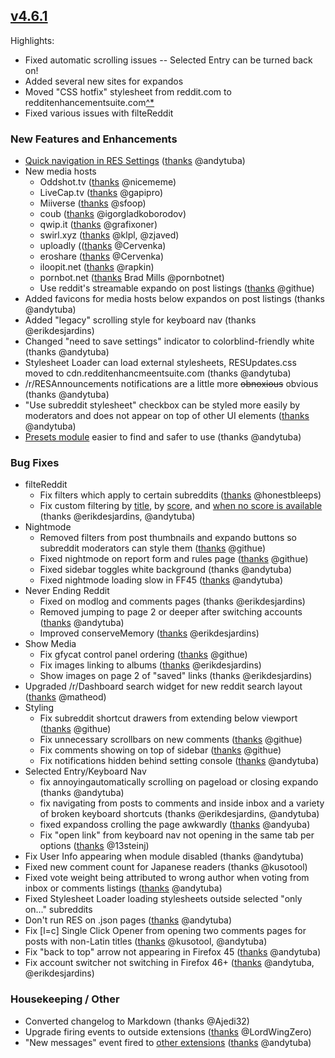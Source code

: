 ## [v4.6.1](https://github.com/honestbleeps/Reddit-Enhancement-Suite/releases/v4.6.1)

Highlights:

- Fixed automatic scrolling issues -- Selected Entry can be turned back on!
- Added several new sites for expandos
- Moved "CSS hotfix" stylesheet from reddit.com to redditenhancementsuite.com[^*](https://www.reddit.com/r/Enhancement/wiki/about/privacy#wiki_external_assets "Potential privacy concern")
- Fixed various issues with filteReddit

### New Features and Enhancements

- [Quick navigation in RES Settings](https://www.reddit.com/#!settings/about) ([thanks](https://github.com/honestbleeps/Reddit-Enhancement-Suite/pull/2773) @andytuba)
- New media hosts
	- Oddshot.tv ([thanks](https://github.com/honestbleeps/Reddit-Enhancement-Suite/pull/2652) @nicememe)
	- LiveCap.tv ([thanks](https://github.com/honestbleeps/Reddit-Enhancement-Suite/pull/2670) @gapipro)
	- Miiverse ([thanks](https://github.com/honestbleeps/Reddit-Enhancement-Suite/pull/2440) @sfoop)
	- coub ([thanks](https://github.com/honestbleeps/Reddit-Enhancement-Suite/pull/2539) @igorgladkoborodov)
	- qwip.it ([thanks](https://github.com/honestbleeps/Reddit-Enhancement-Suite/pull/2594) @grafixoner)
	- swirl.xyz ([thanks](https://github.com/honestbleeps/Reddit-Enhancement-Suite/pull/2483) @klpl, @zjaved)
	- uploadly (([thanks](https://github.com/honestbleeps/Reddit-Enhancement-Suite/pull/2491) @Cervenka)
	- eroshare ([thanks](https://github.com/honestbleeps/Reddit-Enhancement-Suite/pull/2491) @Cervenka)
	- iloopit.net ([thanks](https://github.com/honestbleeps/Reddit-Enhancement-Suite/pull/2494) @rapkin)
	- pornbot.net ([thanks](https://github.com/honestbleeps/Reddit-Enhancement-Suite/pull/2272) Brad Mills @pornbotnet)
	- Use reddit's streamable expando on post listings ([thanks](https://github.com/honestbleeps/Reddit-Enhancement-Suite/commit/3b3077c7eae91c61249d53f2b9ea36e11da988c2) @githue)
- Added favicons for media hosts below expandos on post listings (thanks @andytuba)
- Added "legacy" scrolling style for keyboard nav (thanks @erikdesjardins)
- Changed "need to save settings" indicator to colorblind-friendly white (thanks @andytuba)
- Stylesheet Loader can load external stylesheets, RESUpdates.css moved to cdn.redditenhancmeentsuite.com (thanks @andytuba)
- /r/RESAnnouncements notifications are a little more ~~obnoxious~~ obvious (thanks @andytuba)
- "Use subreddit stylesheet" checkbox can be styled more easily by moderators and does not appear on top of other UI elements ([thanks](https://github.com/honestbleeps/Reddit-Enhancement-Suite/pull/2768) @andytuba)
- [Presets module](https://www.reddit.com/#!settings/presets) easier to find and safer to use (thanks @andytuba)

### Bug Fixes
- filteReddit
	- Fix filters which apply to certain subreddits ([thanks](https://github.com/honestbleeps/Reddit-Enhancement-Suite/commit/53b9019784475f5a5ec6414b689ef8bc92405e95) @honestbleeps)
	- Fix custom filtering by [title](https://github.com/honestbleeps/Reddit-Enhancement-Suite/commit/798ab78b54820a6b0bf1e7ec6f6adcc443489d17), by [score](https://github.com/honestbleeps/Reddit-Enhancement-Suite/commit/b55e3476b9af5c5e5b907442cc3b041f61111c48), and [when no score is available](https://github.com/honestbleeps/Reddit-Enhancement-Suite/issues/2721) (thanks @erikdesjardins, @andytuba)
- Nightmode
	- Removed filters from post thumbnails and expando buttons so subreddit moderators can style them ([thanks](https://github.com/honestbleeps/Reddit-Enhancement-Suite/commit/b54d50e59a3b0bcfa0eb2d08113250abdba0a58f) @githue)
	- Fixed nightmode on report form and rules page ([thanks](https://github.com/honestbleeps/Reddit-Enhancement-Suite/commit/3408c7b45ffa450513dd375a4c4fcd3808297505) @githue)
	- Fixed sidebar toggles white background (thanks @andytuba)
	- Fixed nightmode loading slow in FF45 ([thanks](https://github.com/honestbleeps/Reddit-Enhancement-Suite/commit/acfb5f47dc49a5ccdecdd8f7ec5e5c198d8e854b) @andytuba)
- Never Ending Reddit
	- Fixed on modlog and comments pages (thanks @erikdesjardins)
	- Removed jumping to page 2 or deeper after switching accounts ([thanks](https://github.com/honestbleeps/Reddit-Enhancement-Suite/commit/8892044bca9174b6aba39436b141df38faf493f4) @andytuba)
	- Improved conserveMemory ([thanks](https://github.com/honestbleeps/Reddit-Enhancement-Suite/pull/2767) @erikdesjardins)
- Show Media
	- Fix gfycat control panel ordering ([thanks](https://github.com/honestbleeps/Reddit-Enhancement-Suite/commit/e6425f55381c43c2ab118241234ccda879cc7caa) @githue)
	- Fix images linking to albums ([thanks](https://github.com/honestbleeps/Reddit-Enhancement-Suite/commit/ae7fb99aa9128b3085a755a0e8dac1e4b6939e48) @erikdesjardins)
	- Show images on page 2 of "saved" links (thanks @erikdesjardins)
- Upgraded /r/Dashboard search widget for new reddit search layout ([thanks](https://github.com/honestbleeps/Reddit-Enhancement-Suite/commit/8dc57d1a2b399dd7c5b99a4c050b98cb48d30840) @matheod)
- Styling
	- Fix subreddit shortcut drawers from extending below viewport ([thanks](https://github.com/honestbleeps/Reddit-Enhancement-Suite/commit/a8eba3b9f4e4bae8b258baae1958b5e406a16edc) @githue)
	- Fix unnecessary scrollbars on new comments ([thanks](https://github.com/honestbleeps/Reddit-Enhancement-Suite/commit/3651dd4518c84a674f88e0e3868cb8c5d7d54162) @githue)
	- Fix comments showing on top of sidebar ([thanks](https://github.com/honestbleeps/Reddit-Enhancement-Suite/pull/2676) @githue)
	- Fix notifications hidden behind setting console ([thanks](https://github.com/honestbleeps/Reddit-Enhancement-Suite/commit/18026577e50e1d2a226c87ae78c6199cedb8c83a) @andytuba)
- Selected Entry/Keyboard Nav
	- fix annoyingautomatically scrolling on pageload or closing expando (thanks @andytuba)
	- fix navigating from posts to comments and inside inbox and a variety of broken keyboard shortcuts (thanks @erikdesjardins, @andytuba)
	- fixed expandoss crolling the page awkwardly ([thanks](https://github.com/honestbleeps/Reddit-Enhancement-Suite/commit/84ed23f792f82de8eaee4c50170f8b231f3da7e9) @andyuba)
	- Fix "open link" from keyboard nav not opening in the same tab per options ([thanks](https://github.com/honestbleeps/Reddit-Enhancement-Suite/pull/2764) @13steinj)
- Fix User Info appearing when module disabled (thanks @andytuba)
- Fixed new comment count for Japanese readers (thanks @kusotool)
- Fixed vote weight being attributed to wrong author when voting from inbox or comments listings ([thanks](https://github.com/honestbleeps/Reddit-Enhancement-Suite/commit/7eac310848f6e3c1cd1ca25367ca87ba69689b36) @andytuba)
- Fixed Stylesheet Loader loading stylesheets outside selected "only on..." subreddits
- Don't run RES on .json pages ([thanks](https://github.com/honestbleeps/Reddit-Enhancement-Suite/commit/371da40a065deda890fc782ea9c184707b9619c2) @andytuba)
- Fix [l=c] Single Click Opener from opening two comments pages for posts with non-Latin titles ([thanks](https://github.com/honestbleeps/Reddit-Enhancement-Suite/pull/2682) @kusotool, @andytuba)
- Fix "back to top" arrow not appearing in Firefox 45 ([thanks](https://github.com/honestbleeps/Reddit-Enhancement-Suite/commit/defdd75) @andytuba)
- Fix account switcher not switching in Firefox 46+ ([thanks](https://github.com/honestbleeps/Reddit-Enhancement-Suite/commit/34a323bacf98a2e3b7a761c58d82d6eaadf12d43) @andytuba, @erikdesjardins)

### Housekeeping / Other

- Converted changelog to Markdown (thanks @Ajedi32)
- Upgrade firing events to outside extensions ([thanks](https://github.com/honestbleeps/Reddit-Enhancement-Suite/commit/73f414f19f657477548ce870e532f34780fd7d8a) @LordWingZero)
- "New messages" event fired to [other extensions](/r/InboxRevamp) ([thanks](https://github.com/honestbleeps/Reddit-Enhancement-Suite/commit/bb2a85c417edc473164856d505432eb64a69a5e3) @andytuba)

